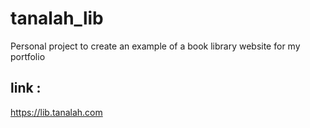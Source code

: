 # tanalah_lib
Personal project to create an example of a book library website for my portfolio
## link : 
https://lib.tanalah.com
